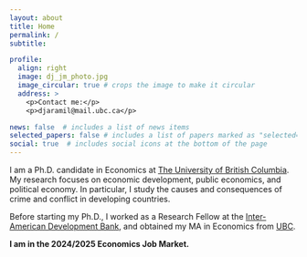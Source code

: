 ```yaml
---
layout: about
title: Home
permalink: /
subtitle: 

profile:
  align: right
  image: dj_jm_photo.jpg
  image_circular: true # crops the image to make it circular
  address: >
    <p>Contact me:</p>
    <p>djaramil@mail.ubc.ca</p>

news: false  # includes a list of news items
selected_papers: false # includes a list of papers marked as "selected={true}"
social: true  # includes social icons at the bottom of the page
---
```


I am a Ph.D. candidate in Economics at [The University of British Columbia](https://economics.ubc.ca/). My research focuses on economic development, public economics, and political economy. In particular, I study the causes and consequences of crime and conflict in developing countries.

Before starting my Ph.D., I worked as a Research Fellow at the [Inter-American Development Bank](https://www.iadb.org/en), and obtained my MA in Economics from [UBC](https://economics.ubc.ca/).

**I am in the 2024/2025 Economics Job Market.**
